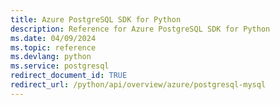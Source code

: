 ```yaml
---
title: Azure PostgreSQL SDK for Python
description: Reference for Azure PostgreSQL SDK for Python
ms.date: 04/09/2024
ms.topic: reference
ms.devlang: python
ms.service: postgresql
redirect_document_id: TRUE
redirect_url: /python/api/overview/azure/postgresql-mysql
---
```

